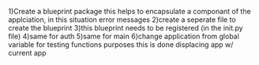 1)Create a blueprint package this helps to encapsulate a componant of the applciation, in this situation error messages
2)create a seperate file to create the blueprint
3)this blueprint needs to be registered (in the init.py file)
4)same for auth
5)same for main
6)change application from global variable for testing functions purposes this is done displacing app w/ current app
